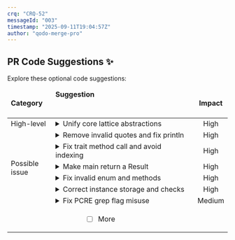 ```yaml
---
crq: "CRQ-52"
messageId: "003"
timestamp: "2025-09-11T19:04:57Z"
author: "qodo-merge-pro"
---
```


## PR Code Suggestions ✨

<!-- ecb3aa0 -->

Explore these optional code suggestions:

<table><thead><tr><td><strong>Category</strong></td><td align=left><strong>Suggestion&nbsp; &nbsp; &nbsp; &nbsp; &nbsp; &nbsp; &nbsp; &nbsp; &nbsp; &nbsp; &nbsp; &nbsp; &nbsp; &nbsp; &nbsp; &nbsp; &nbsp; &nbsp; &nbsp; &nbsp; &nbsp; &nbsp; &nbsp; &nbsp; &nbsp; &nbsp; &nbsp; &nbsp; &nbsp; &nbsp; &nbsp; &nbsp; &nbsp; &nbsp; &nbsp; &nbsp; &nbsp; &nbsp; &nbsp; &nbsp; &nbsp; &nbsp; &nbsp; &nbsp; &nbsp; &nbsp; &nbsp; &nbsp; &nbsp; &nbsp; &nbsp; &nbsp; &nbsp; &nbsp; &nbsp; &nbsp; &nbsp; &nbsp; &nbsp; &nbsp; &nbsp; &nbsp; &nbsp; &nbsp; &nbsp; &nbsp; </strong></td><td align=center><strong>Impact</strong></td></tr><tbody><tr><td rowspan=1>High-level</td>
<td>



<details><summary>Unify core lattice abstractions</summary>

___

**The PR defines core data structures like <code>ValueType</code> and <code>LatticeLayer</code> in multiple <br>places with conflicting implementations, and the code generator for <code>LatticeLayer</code> <br>contains a critical bug. To fix this, consolidate these core types into a single <br>shared crate that all other components depend on, and correct the code generator <br>to produce valid code according to this unified API.**


### Examples:



<details>
<summary>
<a href="https://github.com/meta-introspector/git-submodules-rs-nix/pull/5/files#diff-243854d89636db85a935fa955ee16fa44ea3ca7092902bc29701c3a825b0ba0aR112-R124">lattice_code_generator/src/lib.rs [112-124]</a>
</summary></details>



<details>
<summary>
<a href="https://github.com/meta-introspector/git-submodules-rs-nix/pull/5/files#diff-b4cbc31fe99d9b693a12612fdfbcbb6a05afbab7836ee96ef34759a80eea2dfcR10-R17">src/lattice_types.rs [10-17]</a>
</summary></details>




### Solution Walkthrough:



#### Before:
```rust
// In lattice_code_generator/src/lib.rs
fn generate_lattice_layer_struct() {
    // ... generates ...
    struct LatticeLayer<T> {
        instances: Vec<T>,
    }
    impl<T> LatticeLayer<T> {
        fn add_instance(&mut self, instance: Instance<T>) {
            self.instances.push(instance); // Compile Error!
        }
    }
}

// In src/lattice_types.rs
enum ValueType { Bit, ThreeValue, FiveValue, PrimeValue(u8) }
// In src/lattice_mapper_app.rs
enum ValueType { Bit, PrimeValue(u8) }
// In src/lattice_model.rs
enum ValueType { Bit, ThreeValue, ..., P19(u8) }

```



#### After:
```rust
// In a new crate, e.g., `lattice_core`
pub enum ValueType { Bit, ThreeValue, FiveValue, Prime(u8) }
pub struct Instance<T> { ... }
pub struct LatticeLayer<T> {
    pub instances: Vec<Instance<T>>,
}
impl<T> LatticeLayer<T> {
    pub fn add_instance(&mut self, instance: Instance<T>) {
        self.instances.push(instance); // Correct
    }
}

// In lattice_code_generator/src/lib.rs
// The generator now produces code that matches `lattice_core`.

// In all other crates (lattice_mapper_app, etc.)
use lattice_core::{ValueType, Instance, LatticeLayer};

```




<details><summary>Suggestion importance[1-10]: 10</summary>

__

Why: This suggestion correctly identifies a critical architectural flaw and a significant bug that undermines the entire PR's goal of creating an integrated orchestration layer.


</details></details></td><td align=center>High

</td></tr><tr><td rowspan=6>Possible issue</td>
<td>



<details><summary>Remove invalid quotes and fix println</summary>

___

**Remove the stray Python-style triple quotes that wrap the entire file and fix <br>the malformed string literal with unescaped quotes. These cause immediate parse <br>errors and prevent compilation. Escaping the inner quotes in the println ensures <br>valid Rust syntax.**

[src/grand_unified_search.rs [1-148]](https://github.com/meta-introspector/git-submodules-rs-nix/pull/5/files#diff-b8a48c02f53b75052bc23d20df7488207a5b86d7815d3fb29ef0b8b985553ab1R1-R148)

```diff
-"""//! This program conceptually outlines a "Grand Unified Search" system in Rust.
+//! This program conceptually outlines a "Grand Unified Search" system in Rust.
 //! It aims to demonstrate how a program could parse its own code, search for similar
 ...
 fn conceptual_llm_query(query_text: &str, context_lattice_address: &CodeLatticeAddress) -> String {
     println!("
 [Conceptual LLM Query] Asking LLM for help...");
-    println!("  Query: "{}"", query_text);
+    println!("  Query: \"{}\"", query_text);
     println!("  Context Lattice Address: {:?}", context_lattice_address);
     // Placeholder for LLM interaction.
     "LLM_RESPONSE: Based on your query and the lattice context, here's some conceptual knowledge."
         .to_string()
 }
 ...
 fn main() -> Result<(), Box<dyn std::error::Error>> {
     grand_unified_search()
 }
-""
```



`[To ensure code accuracy, apply this suggestion manually]`


<details><summary>Suggestion importance[1-10]: 10</summary>

__

Why: The suggestion correctly identifies multiple critical syntax errors, including invalid triple-quotes wrapping the file and an unescaped quote in a `println!`, which prevent the file from compiling.


</details></details></td><td align=center>High

</td></tr><tr><td>



<details><summary>Fix trait method call and avoid indexing</summary>

___

**Call the trait's associated function on the type rather than an instance. Using <br><code>instance.units[0].value_count()</code> will not compile and can also panic on empty <br><code>units</code>. Use <code>T::value_count()</code> to both compile and avoid indexing.**

[src/lattice_types.rs [120-124]](https://github.com/meta-introspector/git-submodules-rs-nix/pull/5/files#diff-b4cbc31fe99d9b693a12612fdfbcbb6a05afbab7836ee96ef34759a80eea2dfcR120-R124)

```diff
 pub fn add_instance(&mut self, instance: Instance<T>) {
-    assert_eq!(instance.units[0].value_count(), self.value_type.count(),
+    assert_eq!(T::value_count(), self.value_type.count(),
                "Instance unit value count must match layer's value type");
     self.instances.push(instance);
 }
```



`[To ensure code accuracy, apply this suggestion manually]`


<details><summary>Suggestion importance[1-10]: 10</summary>

__

Why: The suggestion correctly identifies a compilation error where an associated function `value_count` is called as a method, and it also points out a potential panic from indexing an empty vector.


</details></details></td><td align=center>High

</td></tr><tr><td>



<details><summary>Make main return a Result</summary>

___

**The function returns <code>Ok(())</code> but <code>main</code> has no <code>Result</code> return type, causing a type <br>error. Update the signature to return <code>Result<(), Box<dyn std::error::Error>></code> so <br>the <code>Ok(())</code> is valid. Apply the same fix to <code>src/lattice_mapper_app.rs</code> which has <br>the identical issue.**

[src/repo_search_simulator.rs [132-202]](https://github.com/meta-introspector/git-submodules-rs-nix/pull/5/files#diff-0fd44409289d811f50e94913ae801d7ed5c483e8798303c297ac9854807cfe41R132-R202)

```diff
-fn main() {
+fn main() -> Result<(), Box<dyn std::error::Error>> {
     println!("\n--- Repository Search Simulator ---");
     ...
     Ok(())
 }
```



`[To ensure code accuracy, apply this suggestion manually]`


<details><summary>Suggestion importance[1-10]: 10</summary>

__

Why: The suggestion correctly identifies a compilation error where `main` returns `Ok(())` but has a `()` return type, and the proposed fix to change the function signature is accurate.

</details></details></td><td align=center>High

</td></tr><tr><td>



<details><summary>Fix invalid enum and methods</summary>

___

**The enum definition and its methods are syntactically invalid and will not <br>compile. Make the prime variants unit-like (no payload), implement <code>count()</code> to <br>return concrete numbers, and fix the attribute syntax. Also ensure <br><code>zos_sequence()</code> constructs valid variants.**

[generated_lattice_code/value_type.rs [1]](https://github.com/meta-introspector/git-submodules-rs-nix/pull/5/files#diff-4534ce506bbc5e0a512da2a9f61948dc44575940029777e3be9fa6f1ce706735R1-R1)

```diff
-# [derive (Debug , PartialEq , Eq , Clone , Copy)] pub enum ValueType { Bit , ThreeValue , FiveValue , PrimeValue7 (u8) , PrimeValue11 (u8) , PrimeValue13 (u8) , PrimeValue17 (u8) , PrimeValue19 (u8) , } impl ValueType { pub fn count (& self) -> u8 { match self { ValueType :: Bit , ValueType :: ThreeValue , ValueType :: FiveValue , ValueType :: PrimeValue7 (p) , ValueType :: PrimeValue11 (p) , ValueType :: PrimeValue13 (p) , ValueType :: PrimeValue17 (p) , ValueType :: PrimeValue19 (p) , } } pub fn zos_sequence () -> Vec < ValueType > { vec ! [ValueType :: Bit , ValueType :: ThreeValue , ValueType :: FiveValue , ValueType :: PrimeValue7 , ValueType :: PrimeValue11 , ValueType :: PrimeValue13 , ValueType :: PrimeValue17 , ValueType :: PrimeValue19 ,] } }
+#[derive(Debug, PartialEq, Eq, Clone, Copy)]
+pub enum ValueType {
+    Bit,
+    ThreeValue,
+    FiveValue,
+    PrimeValue7,
+    PrimeValue11,
+    PrimeValue13,
+    PrimeValue17,
+    PrimeValue19,
+}
 
+impl ValueType {
+    pub fn count(&self) -> u8 {
+        match self {
+            ValueType::Bit => 2,
+            ValueType::ThreeValue => 3,
+            ValueType::FiveValue => 5,
+            ValueType::PrimeValue7 => 7,
+            ValueType::PrimeValue11 => 11,
+            ValueType::PrimeValue13 => 13,
+            ValueType::PrimeValue17 => 17,
+            ValueType::PrimeValue19 => 19,
+        }
+    }
+
+    pub fn zos_sequence() -> Vec<ValueType> {
+        vec![
+            ValueType::Bit,
+            ValueType::ThreeValue,
+            ValueType::FiveValue,
+            ValueType::PrimeValue7,
+            ValueType::PrimeValue11,
+            ValueType::PrimeValue13,
+            ValueType::PrimeValue17,
+            ValueType::PrimeValue19,
+        ]
+    }
+}
+
```



`[To ensure code accuracy, apply this suggestion manually]`


<details><summary>Suggestion importance[1-10]: 9</summary>

__

Why: The suggestion correctly identifies that the generated code in `generated_lattice_code/value_type.rs` is syntactically invalid and logically flawed, which would cause a compilation failure.


</details></details></td><td align=center>High

</td></tr><tr><td>



<details><summary>Correct instance storage and checks</summary>

___

**<code>instances</code> is the wrong type and the count check will panic on empty units and <br>won’t compile (method call vs. associated function). Store <code>Instance<T></code>, compare <br><code>T::value_count()</code> to the layer’s <code>ValueType::count()</code>, and fix attribute syntax. <br>This removes the out-of-bounds risk and type mismatch.**

[generated_lattice_code/lattice_layer_struct.rs [1]](https://github.com/meta-introspector/git-submodules-rs-nix/pull/5/files#diff-0aacd04a7a621f806b54ffa94092f874682700841e03474720504945ec824126R1-R1)

```diff
-# [derive (Debug , Clone)] pub struct LatticeLayer < T : HasValueCount + std :: fmt :: Debug > { pub value_type : ValueType , pub instances : Vec < T > , } impl < T : HasValueCount + std :: fmt :: Debug > LatticeLayer < T > { pub fn new (value_type : ValueType) -> Self { Self { value_type , instances : Vec :: new () } } pub fn add_instance (& mut self , instance : Instance < T >) { assert_eq ! (instance . units [0] . value_count () , self . value_type . count () , "Instance unit value count must match layer's value type") ; self . instances . push (instance) ; } pub fn describe (& self) { println ! ("\n--- Lattice Layer: {:?} (k={}) ---" , self . value_type , self . value_type . count ()) ; for instance in & self . instances { instance . describe () ; } } }
+#[derive(Debug, Clone)]
+pub struct LatticeLayer<T: HasValueCount + std::fmt::Debug> {
+    pub value_type: ValueType,
+    pub instances: Vec<Instance<T>>,
+}
 
+impl<T: HasValueCount + std::fmt::Debug> LatticeLayer<T> {
+    pub fn new(value_type: ValueType) -> Self {
+        Self { value_type, instances: Vec::new() }
+    }
+
+    pub fn add_instance(&mut self, instance: Instance<T>) {
+        assert_eq!(
+            T::value_count(),
+            self.value_type.count(),
+            "Instance unit value count must match layer's value type"
+        );
+        self.instances.push(instance);
+    }
+
+    pub fn describe(&self) {
+        println!("\n--- Lattice Layer: {:?} (k={}) ---", self.value_type, self.value_type.count());
+        for instance in &self.instances {
+            instance.describe();
+        }
+    }
+}
+
```



`[To ensure code accuracy, apply this suggestion manually]`


<details><summary>Suggestion importance[1-10]: 9</summary>

__

Why: The suggestion correctly identifies multiple critical bugs in the generated code, including a type mismatch, a potential panic on an empty vector, and an incorrect method call, all of which would prevent compilation.


</details></details></td><td align=center>High

</td></tr><tr><td>



<details><summary>Fix PCRE grep flag misuse</summary>

___

**The first grep uses a PCRE-only pattern (<code>\K</code>) without <code>-P</code>, so it never matches and <br>breaks CRQ number detection. Use a single grep with <code>-oP</code> and <code>-m1</code> to extract the <br>number directly. This restores reliable header parsing.**

[tools/gh_scripts/standardize_and_move_crqs.sh [43]](https://github.com/meta-introspector/git-submodules-rs-nix/pull/5/files#diff-8c55bddfb101eb3114069c644947a8dd51e359934e566113c182d18a2dfd27eaR43-R43)

```diff
-CRQ_NUMBER_FROM_HEADER=$(grep -m 1 "^# CRQ-\K[0-9]+" "$CRQ_FILE_PATH" | grep -oP 'CRQ-\K[0-9]+')
+CRQ_NUMBER_FROM_HEADER=$(grep -oPm1 '^#\s*CRQ-\K[0-9]+' "$CRQ_FILE_PATH")
```



`[To ensure code accuracy, apply this suggestion manually]`


<details><summary>Suggestion importance[1-10]: 8</summary>

__

Why: The suggestion correctly identifies a bug where a `grep` command uses a PCRE-specific pattern (`\K`) without the required `-P` flag, causing a key part of the script's logic to fail silently.


</details></details></td><td align=center>Medium

</td></tr>
<tr><td align="center" colspan="2">

- [ ] More <!-- /improve --more_suggestions=true -->

</td><td></td></tr></tbody></table>
